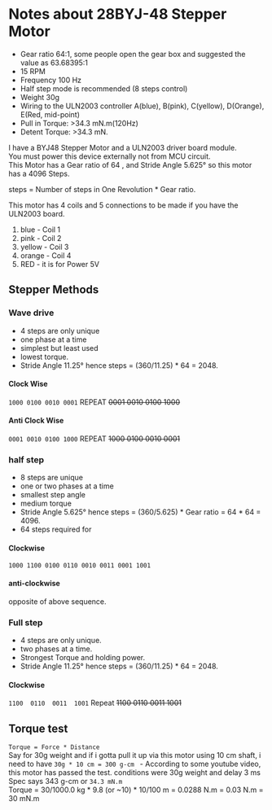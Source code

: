 # Notes about  28BYJ-48 Stepper Motor

- Gear ratio 64:1, some people open the gear box and suggested the value as 63.68395:1
- 15 RPM
- Frequency 100 Hz
- Half step mode is recommended (8 steps control)
- Weight 30g
- Wiring to the ULN2003 controller A(blue), B(pink), C(yellow), D(Orange), E(Red, mid-point)
- Pull in Torque: >34.3 mN.m(120Hz)
- Detent Torque: >34.3 mN.


I have a BYJ48 Stepper Motor and a ULN2003 driver board module.  
You must power this device externally not from MCU circuit.  
This Motor has a Gear ratio of 64 , and Stride Angle 5.625° so this motor has a 4096 Steps.  

steps = Number of steps in One Revolution  * Gear ratio.

This motor has 4 coils and 5 connections to be made if you have the ULN2003 board.  

1. blue    - Coil 1
2. pink    - Coil 2
3. yellow  - Coil 3
4. orange  - Coil 4
5. RED     - it is for Power 5V

## Stepper Methods

### Wave drive

- 4 steps are only unique
- one phase at a time
- simplest but least used
- lowest torque.
- Stride Angle 11.25° hence steps = (360/11.25) * 64 = 2048.

#### Clock Wise

`1000 0100 0010 0001`  REPEAT ~~0001 0010 0100 1000~~

#### Anti Clock Wise

`0001 0010 0100 1000` REPEAT ~~1000 0100 0010 0001~~

### half step

- 8 steps are unique
- one or two phases at a time  
- smallest step angle
- medium torque
- Stride Angle 5.625° hence steps = (360/5.625) * Gear ratio = 64 * 64 = 4096.
- 64 steps required for

#### Clockwise

`1000 1100 0100 0110 0010 0011 0001 1001`

#### anti-clockwise

opposite of above sequence.

### Full step

- 4 steps are only unique.
- two phases at a time.
- Strongest Torque and holding power.
- Stride Angle 11.25° hence steps = (360/11.25) * 64 = 2048.

#### Clockwise
`1100  0110  0011  1001`  Repeat ~~1100 0110 0011 1001~~

## Torque test

`Torque = Force * Distance`  
Say for 30g weight and if i gotta pull it up via this motor using 10 cm shaft, i need to have `30g * 10 cm = 300 g-cm ` - According to some youtube video, this motor has passed the test. conditions were 30g weight and delay 3 ms
Spec says 343 g-cm or `34.3 mN.m`  
Torque = 30/1000.0 kg * 9.8 (or ~10) * 10/100 m = 0.0288 N.m = 0.03 N.m = 30 mN.m
